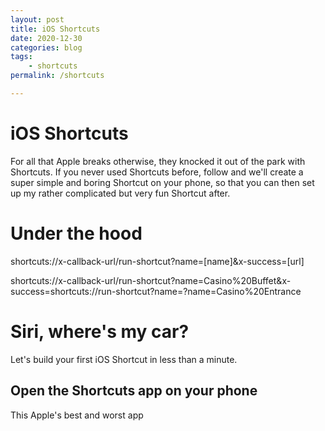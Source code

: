 ```yaml
---
layout: post
title: iOS Shortcuts
date: 2020-12-30
categories: blog
tags: 
    - shortcuts
permalink: /shortcuts

---
```


# iOS Shortcuts

For all that Apple breaks otherwise, they knocked it out of the park with Shortcuts. If you never used Shortcuts before, follow and we'll create a super simple and boring Shortcut on your phone, so that you can then set up my rather complicated but very fun Shortcut after.




# Under the hood

shortcuts://x-callback-url/run-shortcut?name=[name]&x-success=[url]

shortcuts://x-callback-url/run-shortcut?name=Casino%20Buffet&x-success=shortcuts://run-shortcut?name=?name=Casino%20Entrance

# Siri, where's my car?

Let's build your first iOS Shortcut in less than a minute. 

## Open the Shortcuts app on your phone

This Apple's best and worst app

